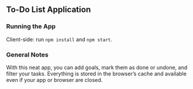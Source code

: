 ## To-Do List Application

### Running the App

Client-side: run `npm install` and `npm start`.

### General Notes

With this neat app, you can add goals, mark them as done or undone, and filter your tasks. Everything is stored in the browser’s cache and available even if your app or browser are closed.
